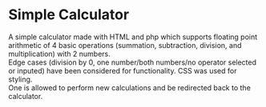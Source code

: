 # Simple Calculator

A simple calculator made with HTML and php which supports floating point arithmetic of 4 basic operations (summation, subtraction, division, and multiplication) with 2 numbers. <br>
Edge cases (division by 0, one number/both numbers/no operator selected or inputed) have been considered for functionality.
CSS was used for styling. <br>
One is allowed to perform new calculations and be redirected back to the calculator.
